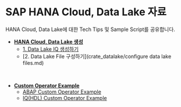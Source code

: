 # SAP HANA Cloud, Data Lake 자료

HANA Cloud, Data Lake에 대한 Tech Tips 및 Sample Script를 공유합니다.

- **[HANA Cloud, Data Lake 생성](create_datalake/)**
    - [1. Data Lake IQ 생성하기](create_datalake/create-data-lake-db.md)
    - [2. Data Lake File 구성하기](crate_datalake/configure data lake files.md)

<br>

- **[Custom Operator Example](Custom/)**
    - [ABAP Custom Operator Example](Custom/ABAP)
    - [IQ(HDL) Custom Operator Example](Custom/IQ)
